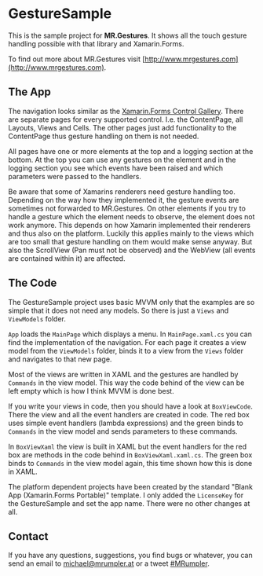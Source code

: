 # GestureSample #

This is the sample project for **MR.Gestures**. It shows all the touch gesture handling possible with that library and Xamarin.Forms.

To find out more about MR.Gestures visit [http://www.mrgestures.com](http://www.mrgestures.com).

## The App ##

The navigation looks similar as the [Xamarin.Forms Control Gallery](http://developer.xamarin.com/guides/cross-platform/xamarin-forms/controls/). There are separate pages for every supported control. I.e. the ContentPage, all Layouts, Views and Cells. The other pages just add functionality to the ContentPage thus gesture handling on them is not needed.

All pages have one or more elements at the top and a logging section at the bottom. At the top you can use any gestures on the element and in the logging section you see which events have been raised and which parameters were passed to the handlers.

Be aware that some of Xamarins renderers need gesture handling too. Depending on the way how they implemented it, the gesture events are sometimes not forwarded to MR.Gestures. On other elements if you try to handle a gesture which the element needs to observe, the element does not work anymore. This depends on how Xamarin implemented their renderers and thus also on the platform.
Luckily this applies mainly to the views which are too small that gesture handling on them would make sense anyway. But also the ScrollView (Pan must not be observed) and the WebView (all events are contained within it) are affected.
 
## The Code ##

The GestureSample project uses basic MVVM only that the examples are so simple that it does not need any models. So there is just a `Views` and `ViewModels` folder.

`App` loads the `MainPage` which displays a menu. In `MainPage.xaml.cs` you can find the implementation of the navigation. For each page it creates a view model from the `ViewModels` folder, binds it to a view from the `Views` folder and navigates to that new page.

Most of the views are written in XAML and the gestures are handled by `Commands` in the view model. This way the code behind of the view can be left empty which is how I think MVVM is done best.

If you write your views in code, then you should have a look at `BoxViewCode`. There the view and all the event handlers are created in code. The red box uses simple event handlers (lambda expressions) and the green binds to `Commands` in the view model and sends parameters to these commands.

In `BoxViewXaml` the view is built in XAML but the event handlers for the red box are methods in the code behind in `BoxViewXaml.xaml.cs`. The green box binds to `Commands` in the view model again, this time shown how this is done in XAML.

The platform dependent projects have been created by the standard "Blank App (Xamarin.Forms Portable)" template. I only added the `LicenseKey` for the GestureSample and set the app name. There were no other changes at all.  

## Contact ##

If you have any questions, suggestions, you find bugs or whatever, you can send an email to michael@mrumpler.at or a tweet [#MRumpler](/https://twitter.com/MRumpler).
